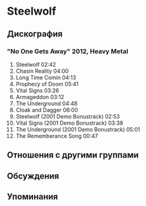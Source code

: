 # Steelwolf



## Дискография

### "No One Gets Away" 2012, Heavy Metal

1.	 Steelwolf	02:42	 
2.	 Chasin Reality	04:00	 
3.	 Long Time Comin	04:13	 
4.	 Prophecy of Doom	05:41	 
5.	 Vital Signs	03:26	 
6.	 Armageddon	03:12	 
7.	 The Underground	04:48	 
8.	 Cloak and Dagger	06:00	 
9.	 Steelwolf (2001 Demo Bonustrack)	02:53	 
10.	 Vital Signs (2001 Demo Bonustrack)	03:38	 
11.	 The Underground (2001 Demo Bonustrack)	05:01	 
12.	 The Rememberance Song	00:47	


## Отношения с другими группами


## Обсуждения


## Упоминания

